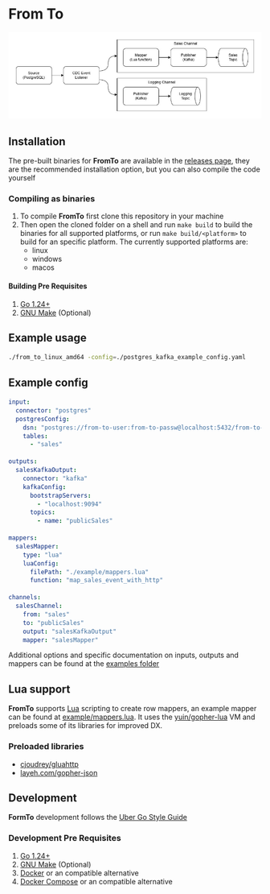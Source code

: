 # From To

<picture>
  <source media="(prefers-color-scheme: dark)" srcset="https://raw.githubusercontent.com/gustapinto/from-to/main/docs/images/diagram-dark.jpg">
  <source media="(prefers-color-scheme: light)" srcset="https://raw.githubusercontent.com/gustapinto/from-to/main/docs/images/diagram-light.jpg">
  <img src="https://raw.githubusercontent.com/gustapinto/from-to/main/docs/images/diagram-light.jpg">
</picture>

## Installation

The pre-built binaries for **FromTo** are available in the [releases page](https://github.com/gustapinto/from-to/releases), they are the recommended installation option, but you can also compile the code yourself

### Compiling as binaries

1. To compile **FromTo** first clone this repository in your machine
2. Then open the cloned folder on a shell and run `make build` to build the binaries for all supported platforms, or run `make build/<platform>` to build for an specific platform. The currently supported platforms are:
   - linux
   - windows
   - macos

#### Building Pre Requisites

1. [Go 1.24+](https://go.dev/)
2. [GNU Make](https://www.gnu.org/software/make/) (Optional)

## Example usage

```bash
./from_to_linux_amd64 -config=./postgres_kafka_example_config.yaml
```

## Example config

```yaml
input:
  connector: "postgres"
  postgresConfig:
    dsn: "postgres://from-to-user:from-to-passw@localhost:5432/from-to-db?sslmode=disable"
    tables:
      - "sales"

outputs:
  salesKafkaOutput:
    connector: "kafka"
    kafkaConfig:
      bootstrapServers:
        - "localhost:9094"
      topics:
        - name: "publicSales"

mappers:
  salesMapper:
    type: "lua"
    luaConfig:
      filePath: "./example/mappers.lua"
      function: "map_sales_event_with_http"

channels:
  salesChannel:
    from: "sales"
    to: "publicSales"
    output: "salesKafkaOutput"
    mapper: "salesMapper"
```

Additional options and specific documentation on inputs, outputs and mappers can be found at the [examples folder](https://github.com/gustapinto/from-to/blob/main/example)

## Lua support

**FromTo** supports [Lua](https://www.lua.org/) scripting to create row mappers, an example mapper can be found at [example/mappers.lua](https://github.com/gustapinto/from-to/blob/main/example/mappers.lua). It uses the [yuin/gopher-lua](https://github.com/yuin/gopher-lua) VM and preloads some of its libraries for improved DX.

### Preloaded libraries

- [cjoudrey/gluahttp](https://github.com/cjoudrey/gluahttp)
- [layeh.com/gopher-json](https://github.com/layeh/gopher-json)

## Development

**FormTo** development follows the [Uber Go Style Guide](https://github.com/uber-go/guide/blob/master/style.md)

### Development Pre Requisites

1. [Go 1.24+](https://go.dev/)
2. [GNU Make](https://www.gnu.org/software/make/) (Optional)
3. [Docker](https://www.docker.com/) or an compatible alternative
4. [Docker Compose](https://docs.docker.com/compose/) or an compatible alternative
